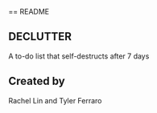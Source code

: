 == README

## DECLUTTER 

A to-do list that self-destructs after 7 days

## Created by

Rachel Lin and Tyler Ferraro